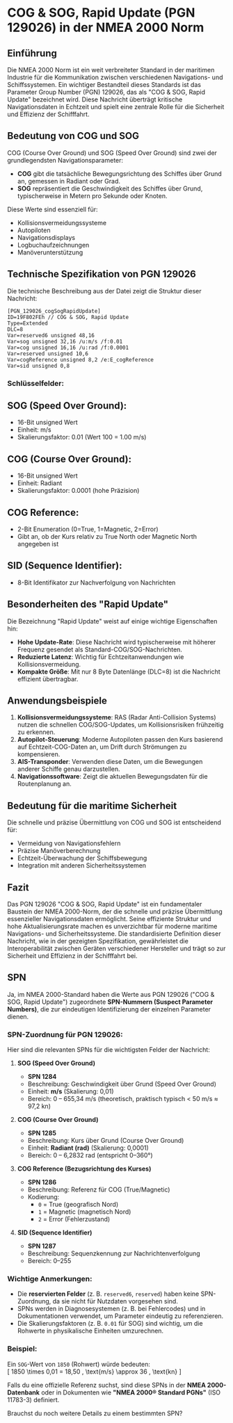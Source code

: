# COG & SOG, Rapid Update (PGN 129026) in der NMEA 2000 Norm

## Einführung
Die NMEA 2000 Norm ist ein weit verbreiteter Standard in der maritimen Industrie für die Kommunikation zwischen verschiedenen Navigations- und Schiffssystemen. Ein wichtiger Bestandteil dieses Standards ist das Parameter Group Number (PGN) 129026, das als "COG & SOG, Rapid Update" bezeichnet wird. Diese Nachricht überträgt kritische Navigationsdaten in Echtzeit und spielt eine zentrale Rolle für die Sicherheit und Effizienz der Schifffahrt.

## Bedeutung von COG und SOG
COG (Course Over Ground) und SOG (Speed Over Ground) sind zwei der grundlegendsten Navigationsparameter:
- **COG** gibt die tatsächliche Bewegungsrichtung des Schiffes über Grund an, gemessen in Radiant oder Grad.
- **SOG** repräsentiert die Geschwindigkeit des Schiffes über Grund, typischerweise in Metern pro Sekunde oder Knoten.

Diese Werte sind essenziell für:
- Kollisionsvermeidungssysteme
- Autopiloten
- Navigationsdisplays
- Logbuchaufzeichnungen
- Manöverunterstützung

## Technische Spezifikation von PGN 129026
Die technische Beschreibung aus der Datei zeigt die Struktur dieser Nachricht:

```
[PGN_129026_cogSogRapidUpdate]
ID=19F802FEh // COG & SOG, Rapid Update
Type=Extended
DLC=8
Var=reserved6 unsigned 48,16
Var=sog unsigned 32,16 /u:m/s /f:0.01
Var=cog unsigned 16,16 /u:rad /f:0.0001
Var=reserved unsigned 10,6
Var=cogReference unsigned 8,2 /e:E_cogReference
Var=sid unsigned 0,8
```

### Schlüsselfelder:

## SOG (Speed Over Ground):
   - 16-Bit unsigned Wert
   - Einheit: m/s
   - Skalierungsfaktor: 0.01 (Wert 100 = 1.00 m/s)

## COG (Course Over Ground):
   - 16-Bit unsigned Wert
   - Einheit: Radiant
   - Skalierungsfaktor: 0.0001 (hohe Präzision)

## COG Reference:
   - 2-Bit Enumeration (0=True, 1=Magnetic, 2=Error)
   - Gibt an, ob der Kurs relativ zu True North oder Magnetic North angegeben ist

## SID (Sequence Identifier):
   - 8-Bit Identifikator zur Nachverfolgung von Nachrichten

## Besonderheiten des "Rapid Update"
Die Bezeichnung "Rapid Update" weist auf einige wichtige Eigenschaften hin:
- **Hohe Update-Rate**: Diese Nachricht wird typischerweise mit höherer Frequenz gesendet als Standard-COG/SOG-Nachrichten.
- **Reduzierte Latenz**: Wichtig für Echtzeitanwendungen wie Kollisionsvermeidung.
- **Kompakte Größe**: Mit nur 8 Byte Datenlänge (DLC=8) ist die Nachricht effizient übertragbar.

## Anwendungsbeispiele
1. **Kollisionsvermeidungssysteme**: RAS (Radar Anti-Collision Systems) nutzen die schnellen COG/SOG-Updates, um Kollisionsrisiken frühzeitig zu erkennen.
2. **Autopilot-Steuerung**: Moderne Autopiloten passen den Kurs basierend auf Echtzeit-COG-Daten an, um Drift durch Strömungen zu kompensieren.
3. **AIS-Transponder**: Verwenden diese Daten, um die Bewegungen anderer Schiffe genau darzustellen.
4. **Navigationssoftware**: Zeigt die aktuellen Bewegungsdaten für die Routenplanung an.

## Bedeutung für die maritime Sicherheit
Die schnelle und präzise Übermittlung von COG und SOG ist entscheidend für:
- Vermeidung von Navigationsfehlern
- Präzise Manöverberechnung
- Echtzeit-Überwachung der Schiffsbewegung
- Integration mit anderen Sicherheitssystemen

## Fazit
Das PGN 129026 "COG & SOG, Rapid Update" ist ein fundamentaler Baustein der NMEA 2000-Norm, der die schnelle und präzise Übermittlung essenzieller Navigationsdaten ermöglicht. Seine effiziente Struktur und hohe Aktualisierungsrate machen es unverzichtbar für moderne maritime Navigations- und Sicherheitssysteme. Die standardisierte Definition dieser Nachricht, wie in der gezeigten Spezifikation, gewährleistet die Interoperabilität zwischen Geräten verschiedener Hersteller und trägt so zur Sicherheit und Effizienz in der Schifffahrt bei.

## SPN


Ja, im NMEA 2000-Standard haben die Werte aus PGN 129026 ("COG & SOG, Rapid Update") zugeordnete **SPN-Nummern (Suspect Parameter Numbers)**, die zur eindeutigen Identifizierung der einzelnen Parameter dienen.  

### SPN-Zuordnung für PGN 129026:  
Hier sind die relevanten SPNs für die wichtigsten Felder der Nachricht:  

1. **SOG (Speed Over Ground)**  
   - **SPN 1284**  
   - Beschreibung: Geschwindigkeit über Grund (Speed Over Ground)  
   - Einheit: **m/s** (Skalierung: 0,01)  
   - Bereich: 0 – 655,34 m/s (theoretisch, praktisch typisch < 50 m/s ≈ 97,2 kn)  

2. **COG (Course Over Ground)**  
   - **SPN 1285**  
   - Beschreibung: Kurs über Grund (Course Over Ground)  
   - Einheit: **Radiant (rad)** (Skalierung: 0,0001)  
   - Bereich: 0 – 6,2832 rad (entspricht 0–360°)  

3. **COG Reference (Bezugsrichtung des Kurses)**  
   - **SPN 1286**  
   - Beschreibung: Referenz für COG (True/Magnetic)  
   - Kodierung:  
     - `0` = True (geografisch Nord)  
     - `1` = Magnetic (magnetisch Nord)  
     - `2` = Error (Fehlerzustand)  

4. **SID (Sequence Identifier)**  
   - **SPN 1287**  
   - Beschreibung: Sequenzkennung zur Nachrichtenverfolgung  
   - Bereich: 0–255  

### Wichtige Anmerkungen:  
- Die **reservierten Felder** (z. B. `reserved6`, `reserved`) haben keine SPN-Zuordnung, da sie nicht für Nutzdaten vorgesehen sind.  
- SPNs werden in Diagnosesystemen (z. B. bei Fehlercodes) und in Dokumentationen verwendet, um Parameter eindeutig zu referenzieren.  
- Die Skalierungsfaktoren (z. B. `0.01` für SOG) sind wichtig, um die Rohwerte in physikalische Einheiten umzurechnen.  

### Beispiel:  
Ein `SOG`-Wert von `1850` (Rohwert) würde bedeuten:  
\[ 1850 \times 0,01 = 18,50 \, \text{m/s} \approx 36 \, \text{kn} \]  

Falls du eine offizielle Referenz suchst, sind diese SPNs in der **NMEA 2000-Datenbank** oder in Dokumenten wie **"NMEA 2000® Standard PGNs"** (ISO 11783-3) definiert.  

Brauchst du noch weitere Details zu einem bestimmten SPN?


